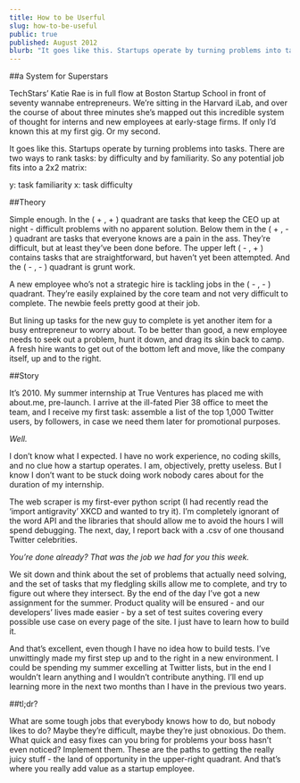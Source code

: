```yaml
---
title: How to be Userful
slug: how-to-be-useful
public: true
published: August 2012
blurb: "It goes like this. Startups operate by turning problems into tasks. There are two ways to rank tasks: by difficulty and by familiarity. So any potential job fits into a 2x2 matrix..."
---
```


##a System for Superstars

TechStars’ Katie Rae is in full flow at Boston Startup School in front of seventy wannabe entrepreneurs. We’re sitting in the Harvard iLab, and over the course of about three minutes she’s mapped out this incredible system of thought for interns and new employees at early-stage firms. If only I’d known this at my first gig. Or my second.

It goes like this. Startups operate by turning problems into tasks. There are two ways to rank tasks: by difficulty and by familiarity. So any potential job fits into a 2x2 matrix:

y: task familiarity x: task difficulty

##Theory

Simple enough. In the ( + , + ) quadrant are tasks that keep the CEO up at night - difficult problems with no apparent solution. Below them in the ( + , - ) quadrant are tasks that everyone knows are a pain in the ass. They’re difficult, but at least they’ve been done before. The upper left ( - , + ) contains tasks that are straightforward, but haven’t yet been attempted. And the ( - , - ) quadrant is grunt work.

A new employee who’s not a strategic hire is tackling jobs in the ( - , - ) quadrant. They’re easily explained by the core team and not very difficult to complete. The newbie feels pretty good at their job.

But lining up tasks for the new guy to complete is yet another item for a busy entrepreneur to worry about. To be better than good, a new employee needs to seek out a problem, hunt it down, and drag its skin back to camp. A fresh hire wants to get out of the bottom left and move, like the company itself, up and to the right.

##Story

It’s 2010. My summer internship at True Ventures has placed me with about.me, pre-launch. I arrive at the ill-fated Pier 38 office to meet the team, and I receive my first task: assemble a list of the top 1,000 Twitter users, by followers, in case we need them later for promotional purposes.

*Well.*

I don’t know what I expected. I have no work experience, no coding skills, and no clue how a startup operates. I am, objectively, pretty useless. But I know I don’t want to be stuck doing work nobody cares about for the duration of my internship.

The web scraper is my first-ever python script (I had recently read the ‘import antigravity’ XKCD and wanted to try it). I’m completely ignorant of the word API and the libraries that should allow me to avoid the hours I will spend debugging. The next, day, I report back with a .csv of one thousand Twitter celebrities.

*You’re done already? That was the job we had for you this week.*

We sit down and think about the set of problems that actually need solving, and the set of tasks that my fledgling skills allow me to complete, and try to figure out where they intersect. By the end of the day I’ve got a new assignment for the summer. Product quality will be ensured - and our developers’ lives made easier - by a set of test suites covering every possible use case on every page of the site. I just have to learn how to build it.

And that’s excellent, even though I have no idea how to build tests. I’ve unwittingly made my first step up and to the right in a new environment. I could be spending my summer excelling at Twitter lists, but in the end I wouldn’t learn anything and I wouldn’t contribute anything. I’ll end up learning more in the next two months than I have in the previous two years.

##tl;dr?

What are some tough jobs that everybody knows how to do, but nobody likes to do? Maybe they’re difficult, maybe they’re just obnoxious. Do them. What quick and easy fixes can you bring for problems your boss hasn’t even noticed? Implement them. These are the paths to getting the really juicy stuff - the land of opportunity in the upper-right quadrant. And that’s where you really add value as a startup employee.